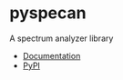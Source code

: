 # pyspecan
 A spectrum analyzer library


 - [Documentation](https://anonoei.github.io/pyspecan/)
 - [PyPI](https://pypi.org/project/pyspecan/)
